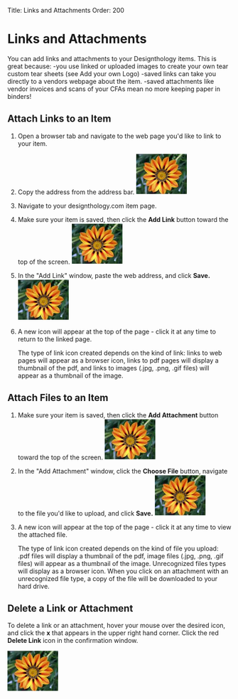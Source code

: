 Title: Links and Attachments
Order: 200

# Links and Attachments

You can add links and attachments to your Designthology items. This is great because: 
-you use linked or uploaded images to create your own tear custom tear sheets (see Add your own Logo) 
-saved links can take you directly to a vendors webpage about the item. 
-saved attachments like vendor invoices and scans of your CFAs mean no more keeping paper in binders!

## Attach Links to an Item

1. Open a browser tab and navigate to the web page you'd like to link to your item.
2. Copy the address from the address bar. 
![](flower.JPG "image of borwser address bar with address")
3. Navigate to your designthology.com item page.
4. Make sure your item is saved, then click the **Add Link** button toward the top of the screen.
![](flower.JPG "image of add link button")
5. In the "Add Link" window, paste the web address, and click **Save.**
![](flower.JPG "image of add link window with same address pasted in")
6. A new icon will appear at the top of the page - click it at any time to return to the linked page.

    The type of link icon created depends on the kind of link: links to web pages will appear as a browser icon, links to pdf pages will display a thumbnail of the pdf, and links to images (.jpg, .png, .gif files) will appear as a thumbnail of the image.

## Attach Files to an Item
1. Make sure your item is saved, then click the **Add Attachment** button toward the top of the screen.
![](flower.JPG "image of add attachment button")
2. In the "Add Attachment" window, click the **Choose File** button, navigate to the file you'd like to upload, and click **Save.**
![](flower.JPG "image of add attachment window")
3. A new icon will appear at the top of the page - click it at any time to view the attached file.

    The type of link icon created depends on the kind of file you upload: .pdf files will display a thumbnail of the pdf, image files (.jpg, .png, .gif files) will appear as a thumbnail of the image. Unrecognized files types will display as a browser icon. When you click on an attachment with an unrecognized file type, a copy of the file will be downloaded to your hard drive.

## Delete a Link or Attachment
To delete a link or an attachment, hover your mouse over the desired icon, and click the **x** that appears in the upper right hand corner. Click the red **Delete Link** icon in the confirmation window.

![](flower.JPG "image of thumbnail, mouse hovering and red X")
